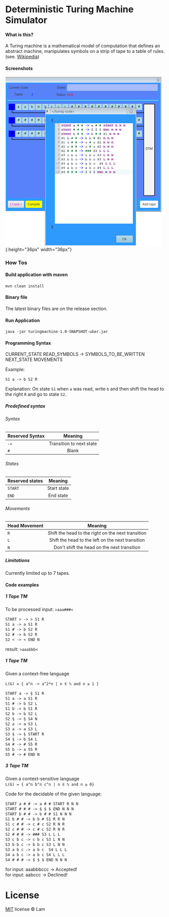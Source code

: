 Deterministic Turing Machine Simulator
=========

#### What is this?

A Turing machine is a mathematical model of computation that defines an abstract machine, 
manipulates symbols on a strip of tape to a table of rules. 
(see. [Wikipedia](https://en.wikipedia.org/wiki/Turing_machine))


#### Screenshots

![Screenshot](screenshot.png){:height="36px" width="36px"}

### How Tos

#### Build application with maven

```console
mvn clean install
```

#### Binary file

The latest binary files are on the release section.

#### Run Application

```console
java -jar turingmachine-1.0-SNAPSHOT-uber.jar
```

#### Programming Syntax

CURRENT_STATE READ_SYMBOLS -> SYMBOLS_TO_BE_WRITTEN NEXT_STATE MOVEMENTS  

Example:

```code
S1 a -> b S2 R
```
Explanation: On state `S1` when `a` was read, write `b` and then shift the head to the right `R` and go to state `S2`.

##### Predefined syntax

###### Syntax

| Reserved Syntax   | Meaning                                       |
| ----------------- |:---------------------------------------------:|
| `->`              | Transition to next state                      |
| `#`               | Blank                                         |

###### States

| Reserved states   | Meaning                                       |
| ----------------- |:---------------------------------------------:|
| `START`           | Start state                                   |
| `END`             | End state                                     |

###### Movements

| Head Movement     | Meaning                                            |
| ----------------- |:--------------------------------------------------:|
| `R`               | Shift the head to the right on the next transition |
| `L`               | Shift the head to the left on the next transition  |
| `N`               | Don't shift the head on the next transition        |

##### Limitations

Currently limited up to 7 tapes.

#### Code examples 

##### 1 Tape TM

To be processed input: `>aaa###<`

```console
START > -> > S1 R
S1 a -> a S1 R
S1 # -> b S2 R
S2 # -> b S2 R
S2 < -> < END N
```

result: `>aaabbb<`

##### 1 Tape TM

Given a context-free language  

`L(G) = { a^n -> a^2*n | n ∈ ℕ and n ≥ 1 }`  

```console
START a -> § S1 R
S1 a -> a S1 R
S1 # -> b S2 L
S1 b -> b S1 R
S2 b -> b S2 L
S2 § -> § S4 N
S2 a -> a S3 L
S3 a -> a S3 L
S3 § -> § START R
S4 § -> b S4 L
S4 # -> # S5 R
S5 b -> a S5 R
S5 # -> # END N 
```

##### 3 Tape TM

Given a context-sensitive language  
`L(G) = { a^n b^n c^n | n ∈ ℕ and n ≥ 0}`

Code for the decidable of the given language:

```console
START a # # -> a # # START R N N
START # # # -> $ $ $ END N N N
START b # # -> b # # S1 N N N
S1 b # # -> b b # S1 R R N
S1 c # # -> c # c S2 R N R
S2 c # # -> c # c S2 R N R
S2 # # # -> ### S3 L L L
S3 c b c -> c b c S3 L N N
S3 b b c -> b b c S3 L N N
S3 a b c -> a b c  S4 L L L
S4 a b c -> a b c S4 L L L
S4 # # # -> $ $ $ END N N N
```

for input: aaabbbccc -> Accepted!<br>
for input: aabccc -> Declined!  

License
=======

[MIT](http://en.wikipedia.org/wiki/MIT_License) license © Lam
